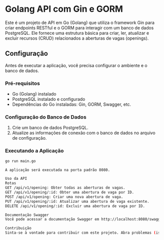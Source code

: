 # Golang API com Gin e GORM

Este é um projeto de API em Go (Golang) que utiliza o framework Gin para criar endpoints RESTful e o GORM para interagir com um banco de dados PostgreSQL. Ele fornece uma estrutura básica para criar, ler, atualizar e excluir recursos (CRUD) relacionados a aberturas de vagas (openings).

## Configuração

Antes de executar a aplicação, você precisa configurar o ambiente e o banco de dados.

### Pré-requisitos

- Go (Golang) instalado
- PostgreSQL instalado e configurado
- Dependências do Go instaladas: Gin, GORM, Swagger, etc.

### Configuração do Banco de Dados

1. Crie um banco de dados PostgreSQL.
2. Atualize as informações de conexão com o banco de dados no arquivo de configuração.

### Executando a Aplicação

```bash
go run main.go

A aplicação será executada na porta padrão 8080.

Uso da API
Rotas
GET /api/v1/opening: Obter todas as aberturas de vagas.
GET /api/v1/opening/:id: Obter uma abertura de vaga por ID.
POST /api/v1/opening: Criar uma nova abertura de vaga.
PUT /api/v1/opening/:id: Atualizar uma abertura de vaga existente.
DELETE /api/v1/opening/:id: Excluir uma abertura de vaga por ID.

Documentação Swagger
Você pode acessar a documentação Swagger em http://localhost:8080/swagger/index.html para explorar e testar as rotas da API.

Contribuição
Sinta-se à vontade para contribuir com este projeto. Abra problemas (issues) e envie solicitações de pull (pull requests) para melhorias, correções de bugs ou novos recursos.


